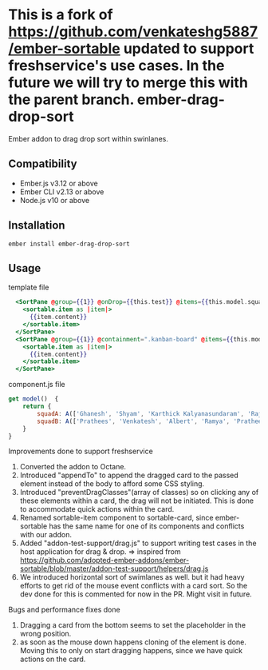 This is a fork of https://github.com/venkateshg5887/ember-sortable updated to support freshservice's use cases.
In the future we will try to merge this with the parent branch.
ember-drag-drop-sort
==============================================================================

Ember addon to drag drop sort within swinlanes.


Compatibility
------------------------------------------------------------------------------

* Ember.js v3.12 or above
* Ember CLI v2.13 or above
* Node.js v10 or above


Installation
------------------------------------------------------------------------------

```
ember install ember-drag-drop-sort
```


Usage
------------------------------------------------------------------------------

template file
```hbs
  <SortPane @group={{1}} @onDrop={{this.test}} @items={{this.model.squadA}} as |sortable|>
    <sortable.item as |item|>
      {{item.content}}
    </sortable.item>
  </SortPane>
  <SortPane @group={{1}} @containment=".kanban-board" @items={{this.model.squadB}} as |sortable|>
    <sortable.item as |item|>
      {{item.content}}
    </sortable.item>
  </SortPane>
```

component.js file
```js
get model()  {
	return {
		squadA: A(['Ghanesh', 'Shyam', 'Karthick Kalyanasundaram', 'Rajesh']),
		squadB: A(['Prathees', 'Venkatesh', 'Albert', 'Ramya', 'Prathees', 'Venkatesh', 'Albert', 'Ramya')
	}
}
```

Improvements done to support freshservice
1. Converted the addon to Octane.
2. Introduced "appendTo" to append the dragged card to the passed element instead of the body to afford some CSS styling.
3. Introduced "preventDragClasses"(array of classes) so on clicking any of these elements within a card, the drag will not be initiated. This is done to accommodate quick actions within the card.
4. Renamed sortable-item component to sortable-card, since ember-sortable has the same name for one of its components and conflicts with our addon.
5.  Added "addon-test-support/drag.js" to support writing test cases in the host application for drag & drop. => inspired from https://github.com/adopted-ember-addons/ember-sortable/blob/master/addon-test-support/helpers/drag.js
6. We introduced horizontal sort of swimlanes as well. but it had heavy efforts to get rid of the mouse event conflicts with a card sort. So the dev done for this is commented for now in the PR. Might visit in future.

Bugs and performance fixes done
1) Dragging a card from the bottom seems to set the placeholder in the wrong position.
2) as soon as the mouse down happens cloning of the element is done. Moving this to only on start dragging happens, since we have quick actions on the card.
